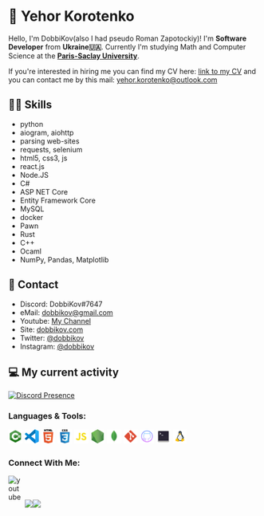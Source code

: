 # 👋 Yehor Korotenko
Hello, I'm DobbiKov(also I had pseudo Roman Zapotockiy)! I'm **Software Developer** from **Ukraine🇺🇦**. Currently I'm studying Math and Computer Science at the [**Paris-Saclay University**](https://universite-paris-saclay.fr). 

If you're interested in hiring me you can find my CV here: [link to my CV](https://dobbikov.com/about_me) and you can contact me by this mail: [yehor.korotenko@outlook.com](mailto:yehor.korotenko@outlook.com)

## 👨‍💻 Skills
- python
- aiogram, aiohttp
- parsing web-sites
- requests, selenium
- html5, css3, js
- react.js
- Node.JS
- C#
- ASP NET Core
- Entity Framework Core
- MySQL
- docker
- Pawn
- Rust
- C++
- Ocaml
- NumPy, Pandas, Matplotlib

## 🤝 Contact
- Discord: DobbiKov#7647
- eMail: dobbikov@gmail.com
- Youtube: [My Channel](https://www.youtube.com/channel/UCTZPd4-fWOOdaqLzBwJQolw)
- Site: [dobbikov.com](https://dobbikov.com)
- Twitter: [@dobbikov](https://x.com/dobbikov)
- Instagram: [@dobbikov](https://instagram.com/dobbikov)

## 💻 My current activity
[![Discord Presence](https://lanyard.cnrad.dev/api/396425797071798282)](https://discord.com/users/396425797071798282)


### Languages & Tools:
<img style="margin-right: 5px" align="left" alt="VCSharp" width="28px" src="https://raw.githubusercontent.com/vscode-icons/vscode-icons/master/icons/file_type_csharp2.svg" />
<img style="margin-right: 5px" align="left" alt="Visual Studio Code" width="28px" src="https://raw.githubusercontent.com/github/explore/80688e429a7d4ef2fca1e82350fe8e3517d3494d/topics/visual-studio-code/visual-studio-code.png" />
<img style="margin-right: 5px" align="left" alt="HTML5" width="28px" src="https://raw.githubusercontent.com/github/explore/80688e429a7d4ef2fca1e82350fe8e3517d3494d/topics/html/html.png" />
<img style="margin-right: 5px" align="left" alt="CSS3" width="28px" src="https://raw.githubusercontent.com/github/explore/80688e429a7d4ef2fca1e82350fe8e3517d3494d/topics/css/css.png" />
<img style="margin-right: 5px" align="left" alt="JavaScript" width="28px" src="https://raw.githubusercontent.com/vscode-icons/vscode-icons/master/icons/file_type_js.svg" />
<img style="margin-right: 5px" align="left" alt="Node.js" width="28px" src="https://raw.githubusercontent.com/github/explore/80688e429a7d4ef2fca1e82350fe8e3517d3494d/topics/nodejs/nodejs.png" />
<img style="margin-right: 5px" align="left" alt="MongoDB" width="28px" src="https://raw.githubusercontent.com/vscode-icons/vscode-icons/master/icons/file_type_mongo.svg" />
<img style="margin-right: 5px" align="left" alt="Git" width="28px" src="https://raw.githubusercontent.com/vscode-icons/vscode-icons/master/icons/file_type_git.svg" />
<img style="margin-right: 5px" align="left" alt="GitHub" width="28px" src="icons/github.png" />
<img style="margin-right: 5px" align="left" alt="Terminal" width="28px" src="icons/terminal.png" />
<img style="margin-right: 5px" align="left" alt="Linux" width="28px" src="icons/tux.png" />

<br><br>
### Connect With Me:
<a href="https://www.youtube.com/channel/UCTZPd4-fWOOdaqLzBwJQolw"><img style="margin-right: 5px" align="left" alt="youtube" width="28px" src="icons/youtube-round-color.svg" /></a>
<br><br>

<img width="420" src="https://github-readme-stats.vercel.app/api?username=dobbikov&theme=radical&show_icons=true&hide_border=true&include_all_commits=true&custom_title=My%20Github%20Stats"/><img width="350" src="https://github-readme-stats.vercel.app/api/top-langs/?username=dobbikov&layout=compact&theme=radical&hide_border=true"/>



<!--
**DobbiKov/DobbiKov** is a ✨ _special_ ✨ repository because its `README.md` (this file) appears on your GitHub profile.

Here are some ideas to get you started:

- 🔭 I’m currently working on ...
- 🌱 I’m currently learning ...
- 👯 I’m looking to collaborate on ...
- 🤔 I’m looking for help with ...
- 💬 Ask me about ...
- 📫 How to reach me: ...
- 😄 Pronouns: ...
- ⚡ Fun fact: ...
-->
